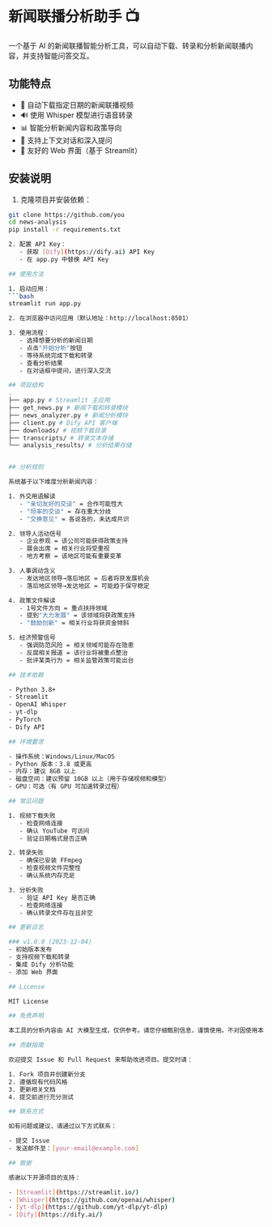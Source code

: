# 新闻联播分析助手 📺

一个基于 AI 的新闻联播智能分析工具，可以自动下载、转录和分析新闻联播内容，并支持智能问答交互。

## 功能特点

- 🎥 自动下载指定日期的新闻联播视频
- 🔊 使用 Whisper 模型进行语音转录
- 📊 智能分析新闻内容和政策导向
- 💬 支持上下文对话和深入提问
- 📱 友好的 Web 界面（基于 Streamlit）

## 安装说明

1. 克隆项目并安装依赖：

```bash
git clone https://github.com/you
cd news-analysis
pip install -r requirements.txt

2. 配置 API Key：
   - 获取 [Dify](https://dify.ai) API Key
   - 在 app.py 中替换 API Key

## 使用方法

1. 启动应用：
```bash
streamlit run app.py

2. 在浏览器中访问应用（默认地址：http://localhost:8501）

3. 使用流程：
   - 选择想要分析的新闻日期
   - 点击"开始分析"按钮
   - 等待系统完成下载和转录
   - 查看分析结果
   - 在对话框中提问，进行深入交流

## 项目结构
.
├── app.py # Streamlit 主应用
├── get_news.py # 新闻下载和转录模块
├── news_analyzer.py # 新闻分析模块
├── client.py # Dify API 客户端
├── downloads/ # 视频下载目录
├── transcripts/ # 转录文本存储
└── analysis_results/ # 分析结果存储


## 分析规则

系统基于以下维度分析新闻内容：

1. 外交用语解读
   - "亲切友好的交谈" = 合作可能性大
   - "坦率的交谈" = 存在重大分歧
   - "交换意见" = 各说各的，未达成共识

2. 领导人活动信号
   - 企业参观 = 该公司可能获得政策支持
   - 展会出席 = 相关行业将受重视
   - 地方考察 = 该地区可能有重要变革

3. 人事调动含义
   - 发达地区领导→落后地区 = 后者将获发展机会
   - 落后地区领导→发达地区 = 可能趋于保守稳定

4. 政策文件解读
   - 1号文件方向 = 重点扶持领域
   - 提到"大力发展" = 该领域将获政策支持
   - "鼓励创新" = 相关行业将获资金倾斜

5. 经济预警信号
   - 强调防范风险 = 相关领域可能存在隐患
   - 反腐相关报道 = 该行业将被重点整治
   - 批评某类行为 = 相关监管政策可能出台

## 技术依赖

- Python 3.8+
- Streamlit
- OpenAI Whisper
- yt-dlp
- PyTorch
- Dify API

## 环境要求

- 操作系统：Windows/Linux/MacOS
- Python 版本：3.8 或更高
- 内存：建议 8GB 以上
- 磁盘空间：建议预留 10GB 以上（用于存储视频和模型）
- GPU：可选（有 GPU 可加速转录过程）

## 常见问题

1. 视频下载失败
   - 检查网络连接
   - 确认 YouTube 可访问
   - 验证日期格式是否正确

2. 转录失败
   - 确保已安装 FFmpeg
   - 检查视频文件完整性
   - 确认系统内存充足

3. 分析失败
   - 验证 API Key 是否正确
   - 检查网络连接
   - 确认转录文件存在且非空

## 更新日志

### v1.0.0 (2023-12-04)
- 初始版本发布
- 支持视频下载和转录
- 集成 Dify 分析功能
- 添加 Web 界面

## License

MIT License

## 免责声明

本工具的分析内容由 AI 大模型生成，仅供参考。请您仔细甄别信息，谨慎使用。不对因使用本工具产生的任何后果承担责任。

## 贡献指南

欢迎提交 Issue 和 Pull Request 来帮助改进项目。提交时请：

1. Fork 项目并创建新分支
2. 遵循现有代码风格
3. 更新相关文档
4. 提交前进行充分测试

## 联系方式

如有问题或建议，请通过以下方式联系：

- 提交 Issue
- 发送邮件至：[your-email@example.com]

## 致谢

感谢以下开源项目的支持：

- [Streamlit](https://streamlit.io/)
- [Whisper](https://github.com/openai/whisper)
- [yt-dlp](https://github.com/yt-dlp/yt-dlp)
- [Dify](https://dify.ai/)